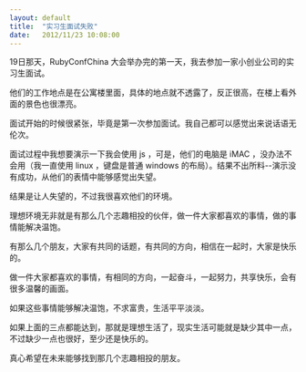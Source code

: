 ```yaml
---
layout: default
title:  "实习生面试失败"
date:   2012/11/23 10:08:00
---
```


19日那天，RubyConfChina 大会举办完的第一天，我去参加一家小创业公司的实习生面试。

他们的工作地点是在公寓楼里面，具体的地点就不透露了，反正很高，在楼上看外面的景色也很漂亮。

面试开始的时候很紧张，毕竟是第一次参加面试。我自己都可以感觉出来说话语无伦次。

面试过程中我想要演示一下我会使用 js ，可是，他们的电脑是 iMAC ，没办法不会用（我一直使用 linux ，键盘是普通 windows 的布局）。结果不出所料--演示没有成功，从他们的表情中能够感觉出失望。

结果是让人失望的，不过我很喜欢他们的环境。

理想环境无非就是有那么几个志趣相投的伙伴，做一件大家都喜欢的事情，做的事情能解决温饱。

有那么几个朋友，大家有共同的话题，有共同的方向，相信在一起时，大家是快乐的。

做一件大家都喜欢的事情，有相同的方向，一起奋斗，一起努力，共享快乐，会有很多温馨的画面。

如果这些事情能够解决温饱，不求富贵，生活平平淡淡。

如果上面的三点都能达到，那就是理想生活了，现实生活可能就是缺少其中一点，不过缺少一点也很好，至少还是快乐的。

真心希望在未来能够找到那几个志趣相投的朋友。
